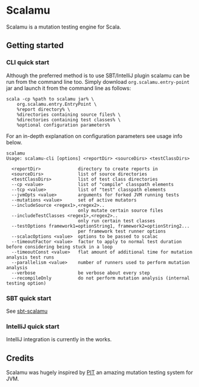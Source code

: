 # Scalamu 

Scalamu is a mutation testing engine for Scala.

## Getting started
### CLI quick start
Although the preferred method is to use SBT/IntelliJ plugin scalamu can be run
from the command line too. Simply download `org.scalamu.entry-point` jar
and launch it from the command line as follows:
```
scala -cp %path to scalamu jar% \
    org.scalamu.entry.EntryPoint \
    %report directory% \
    %directories containing source files% \
    %directories containing test classes% \
    %optional configuration parameters%
```
For an in-depth explanation on configuration parameters see usage info below.
```
scalamu
Usage: scalamu-cli [options] <reportDir> <sourceDirs> <testClassDirs>

  <reportDir>              directory to create reports in
  <sourceDirs>             list of source directories
  <testClassDirs>          list of test class directories
  --cp <value>             list of "compile" classpath elements
  --tcp <value>            list of "test" classpath elements
  --jvmOpts <value>        arguments for forked JVM running tests
  --mutations <value>      set of active mutators
  --includeSource <regex1>,<regex2>..
                           only mutate certain source files
  --includeTestClasses <regex1>,<regex2>..
                           only run certain test classes
  --testOptions framework1=optionString1, framework2=optionString2...
                           per framework test runner options
  --scalacOptions <value>  options to be passed to scalac
  --timeoutFactor <value>  factor to apply to normal test duration before considering being stuck in a loop
  --timeoutConst <value>   flat amount of additional time for mutation analysis test runs
  --parallelism <value>    number of runners used to perform mutation analysis
  --verbose                be verbose about every step
  --recompileOnly          do not perform mutation analysis (internal testing option)
```
### SBT quick start
See [sbt-scalamu](./sbt-plugin)

### IntelliJ quick start
IntelliJ integration is currently in the works.

## Credits
Scalamu was hugely inspired by [PIT](http://pitest.org) an amazing 
mutation testing system for JVM.

